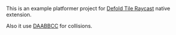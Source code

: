 This is an example platformer project for [Defold Tile Raycast](https://github.com/selimanac/defold-tile-raycast) native extension.

Also it use [DAABBCC](https://github.com/selimanac/DAABBCC) for collisions.